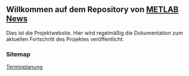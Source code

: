 ## Willkommen auf dem Repository von [METLAB News](https://metlabnews.wixsite.com/metlab-news)

Dies ist die Projektwebsite. Hier wird regelmäßig die Dokumentation zum aktuellen Fortschritt des Projektes veröffentlicht.

### Sitemap

[Terminplanung](Terminplanung.md)
